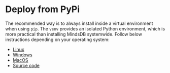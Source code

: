 # Deploy from PyPi

The recommended way is to always install inside a virtual environment when using `pip`. The `venv` provides an isolated Python environment, which is more practical than installing MindsDB systemwide. Follow below instructions depending on your operating system:

* [Linux](/deployment/linux)
* [Windows](/deployment/windows)
* [MacOS](/deployment/macos)
* [Source code](/deployment/source)
